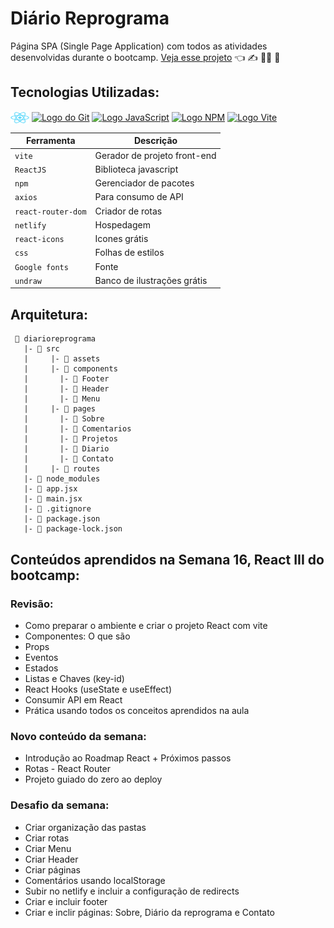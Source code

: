 # Diário Reprograma

Página SPA (Single Page Application) com todos as atividades desenvolvidas durante o bootcamp. [Veja esse projeto](https://diarioreprograma.netlify.app/) :point_left: :writing_hand: :woman_technologist: :open_book:

## Tecnologias Utilizadas:
<div>
  <a href="https://pt-br.reactjs.org/"><img align="center" alt="Logo-React" height="20" width="30"  src="https://raw.githubusercontent.com/devicons/devicon/master/icons/react/react-original.svg"></a>
  <a href="https://git-scm.com/"><img align="center" alt="Logo do Git" height="30" width="30" src="https://cdn.jsdelivr.net/gh/devicons/devicon/icons/git/git-original-wordmark.svg" /></a>
  <a href="https://developer.mozilla.org/pt-BR/docs/Web/JavaScript"><img align="center" alt="Logo JavaScript" height="20" width="30" src="https://cdn.jsdelivr.net/gh/devicons/devicon/icons/javascript/javascript-original.svg" /></a>
  <a href="https://www.npmjs.com/"><img align="center" alt="Logo NPM" height="30" width="40" src="https://cdn.jsdelivr.net/gh/devicons/devicon/icons/npm/npm-original-wordmark.svg" /></a>
  <a href="https://vitejs.dev/"><img align="center" alt="Logo Vite" height="20" width="30" src="https://camo.githubusercontent.com/61e102d7c605ff91efedb9d7e47c1c4a07cef59d3e1da202fd74f4772122ca4e/68747470733a2f2f766974656a732e6465762f6c6f676f2e737667" /></a>
</div>

| Ferramenta | Descrição |
| --- | --- |
| `vite` | Gerador de projeto front-end |
| `ReactJS` | Biblioteca javascript|
| `npm` | Gerenciador de pacotes|
| `axios` | Para consumo de API|
| `react-router-dom` | Criador de rotas|
| `netlify` | Hospedagem|
| `react-icons` | Icones grátis|
| `css` | Folhas de estilos|
| `Google fonts` | Fonte|
| `undraw` | Banco de ilustrações grátis|

## Arquitetura: 
```
 📁 diarioreprograma
   |- 📁 src
   |     |- 📁 assets
   |     |- 📁 components
   |       |- 📁 Footer
   |       |- 📁 Header
   |       |- 📁 Menu
   |     |- 📁 pages
   |       |- 📁 Sobre
   |       |- 📁 Comentarios
   |       |- 📁 Projetos
   |       |- 📁 Diario
   |       |- 📁 Contato
   |     |- 📁 routes
   |- 📁 node_modules
   |- 📄 app.jsx
   |- 📄 main.jsx
   |- 📄 .gitignore
   |- 📄 package.json  
   |- 📄 package-lock.json
```

## Conteúdos aprendidos na Semana 16, React III do bootcamp:

### Revisão:
* Como preparar o ambiente e criar o projeto React com vite
* Componentes: O que são
* Props
* Eventos
* Estados
* Listas e Chaves (key-id)
* React Hooks (useState e useEffect)
* Consumir API em React
* Prática usando todos os conceitos aprendidos na aula

### Novo conteúdo da semana:
* Introdução ao Roadmap React + Próximos passos
* Rotas - React Router
* Projeto guiado do zero ao deploy

### Desafio da semana:
* Criar organização das pastas
* Criar rotas
* Criar Menu
* Criar Header
* Criar páginas
* Comentários usando localStorage
* Subir no netlify e incluir a configuração de redirects
* Criar e incluir footer
* Criar e inclir páginas: Sobre, Diário da reprograma e Contato
